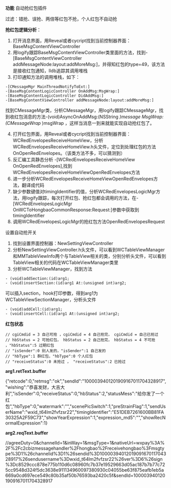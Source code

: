 **功能**
自动抢红包插件

过滤：错抢、误抢、两倍等红包不抢，个人红包不自动抢

**抢红包逻辑分析**：

1. 打开消息界面，用Reveal或者cycript找到当前控制器界面：BaseMsgContentViewController
2. 用logify跟踪BaseMsgContentViewController类里面的方法，找到-[BaseMsgContentViewController addMessageNode:layout:addMoreMsg:]，并得知红包的type=49，该方法是接收红包通知，lldb追踪其调用堆栈
3. 打印通知方法的调用堆栈，如下：
```
-[CMessageMgr MainThreadNotifyToExt:]
-[BaseMsgContentLogicController OnAddMsg:MsgWrap:]
-[BaseMsgContentLogicController DidAddMsg:]
-[BaseMsgContentViewController addMessageNode:layout:addMoreMsg:]
```

找到CMessageMgr类，分析CMessageMgr，用logify跟踪CMessageMgr，找到收红包消息的方法-(void)AsyncOnAddMsg:(NSString *)message MsgWrap:(CMessageWrap* )msgWrap ，这样当消息一到来就能实现自动抢红包了。

4. 打开红包界面，用Reveal或者cycript找到当前控制器界面：WCRedEnvelopesReceiveHomeView，分析WCRedEnvelopesReceiveHomeView.h头文件，定位到处理红包的方法OnOpenRedEnvelopes。（该类方法不多，可以猜测到）
5. 反汇编工具静态分析 -[WCRedEnvelopesReceiveHomeView OnOpenRedEnvelopes],找到WCRedEnvelopesReceiveHomeViewOpenRedEnvelopes方法
6. 进一步分析WCRedEnvelopesReceiveHomeViewOpenRedEnvelopes方法，翻译成代码
7. 缺少参数键值对timingIdentifier的值，分析WCRedEnvelopesLogicMgr方法，用logify跟踪，每次打开红包、抢红包都会调用的方法，在-[WCRedEnvelopesLogicMgr OnWCToHongbaoCommonResponse:Request:]参数中获取到timingIdentifier
8. 调用WCRedEnvelopesLogicMgr的抢红包方法OpenRedEnvelopesRequest

设置自动抢开关
1. 找到设置界面控制器：NewSettingViewController
2. 分析NewSettingViewController.h头文件，可以看到WCTableViewManager和MMTableViewInfo两个与TableView相关的类，分别分析头文件，可以看到TableView相关的代码在WCTableViewManager类里
3. 分析WCTableViewManager，找到方法
```
- (void)addSection:(id)arg1;
- (void)insertSection:(id)arg1 At:(unsigned int)arg2;
```
可以插入section，hook打印参数，得到arg1为WCTableViewSectionManager，分析头文件
```
- (void)addCell:(id)arg1;
- (void)insertCell:(id)arg1 At:(unsigned int)arg2;
```

**红包状态**
```
// cgiCmdid = 3 自己可抢 ，cgiCmdid = 4 自己抢完， cgiCmdid = 自己已抢过
// hbStatus = 2 可抢红包， hbStatus = 2 自己抢完， hbStatus = 4 不可抢 ，"hbStatus":5 过期红包
// "isSender":0 别人发的，"isSender":1 自己发的
// "hbType":1 群红包，"hbType":0 个人红包
// "receiveStatus":0 未抢过 ， "receiveStatus":2 已抢过
```


**arg1.retText.buffer**

{"retcode":0,"retmsg":"ok","sendId":"1000039401201909167011704328917","wishing":"恭喜发财，大吉大利","isSender":0,"receiveStatus":0,"hbStatus":2,"statusMess":"给你发了一个红包","hbType":0,"watermark":"","scenePicSwitch":1,"preStrainFlag":1,"sendUserName":"wxid_t64lm2fvfzsr22","timingIdentifier":"E51DEB7261600BB81FA30325A2F59C73","showYearExpression":1,"expression_md5":"","showRecNormalExpression":1}

**arg2.reqText.buffer**

//agreeDuty=0&channelId=1&inWay=1&msgType=1&nativeUrl=wxpay%3A%2F%2Fc2cbizmessagehandler%2Fhongbao%2Freceivehongbao%3Fmsgtype%3D1%26channelid%3D1%26sendid%3D1000039401201909167011704328917%26sendusername%3Dwxid_t64lm2fvfzsr22%26ver%3D6%26sign%3Dc8529ccc878e775b110d6c08960fc7b37e19529663d05ac187b7b77c725cc9548d324f5dc3638e911134960097380930c04055be63f875eafb1eb5a669a0cd697ece549c80b35af50b76593ba2420c5f&sendId=1000039401201909167011704328917



